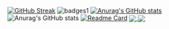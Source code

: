 [![GitHub Streak](https://github-readme-streak-stats.herokuapp.com/?user=P9502)](https://git.io/streak-stats)
![badges1](https://dev-to-uploads.s3.amazonaws.com/uploads/articles/6n8fc8zw8pawxveffitx.png)
[![Anurag's GitHub stats](https://github-readme-stats.vercel.app/api?username=P9502)](https://github.com/anuraghazra/github-readme-stats)
![Anurag's GitHub stats](https://github-readme-stats.vercel.app/api?username=P9502&show_icons=true&theme=radical)
[![Readme Card](https://github-readme-stats.vercel.app/api/pin/?username=P9502&repo=github-readme-stats)](https://github.com/anuraghazra/github-readme-stats)
<a href="https://github.com/anuraghazra/github-readme-stats">
  <img align="center" src="https://github-readme-stats.vercel.app/api/pin/?username=P9502&repo=github-readme-stats" />
</a>
<a href="https://github.com/anuraghazra/convoychat">
  <img align="center" src="https://github-readme-stats.vercel.app/api/pin/?username=P9502&repo=convoychat" />
</a>

